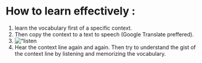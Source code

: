 <h1>How to learn effectively :</h1> <ol> <li>learn the vocabulary first of a specific context.</li> 
<li>Then copy the context to a text to speech (Google Translate preffered).</li> 
<li><img src=“images/image.png” alt=“listen to audio of google translate”></li> 
<li>Hear the context line again and again. Then try to understand the gist of the context line by listening and memorizing the vocabulary.</li> </ol> 
